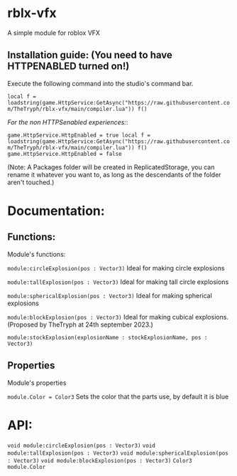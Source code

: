 # rblx-vfx
A simple module for roblox VFX

## Installation guide: (You need to have HTTPENABLED turned on!)

Execute the following command into the studio's command bar.

```local f = loadstring(game.HttpService:GetAsync("https://raw.githubusercontent.com/TheTryph/rblx-vfx/main/compiler.lua")) f()```

*For the non HTTPSenabled experiences:*:

```game.HttpService.HttpEnabled = true local f = loadstring(game.HttpService:GetAsync("https://raw.githubusercontent.com/TheTryph/rblx-vfx/main/compiler.lua")) f() game.HttpService.HttpEnabled = false```

(Note: A Packages folder will be created in ReplicatedStorage, you can rename it whatever you want to, as long as the descendants of the folder aren't touched.)

# Documentation:

## Functions:
Module's functions:

`module:circleExplosion(pos : Vector3)`
Ideal for making circle explosions

`module:tallExplosion(pos : Vector3)`
Ideal for making tall circle explosions

`module:sphericalExplosion(pos : Vector3)`
Ideal for making spherical explosions

`module:blockExplosion(pos : Vector3)`
Ideal for making cubical explosions. (Proposed by TheTryph at 24th september 2023.)

`module:stockExplosion(explosionName : stockExplosionName, pos : Vector3)`

## Properties
Module's properties

`module.Color = Color3`
Sets the color that the parts use, by default it is blue


# API:

`void module:circleExplosion(pos : Vector3)`
`void module:tallExplosion(pos : Vector3)`
`void module:sphericalExplosion(pos : Vector3)`
`void module:blockExplosion(pos : Vector3)`
`Color3 module.Color`